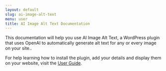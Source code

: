 ```yaml
---
layout: default
slug: ai-image-alt-text
menu: user
title: AI Image Alt Text Documentation
---
```

This documentation will help you use AI Image Alt Text, a WordPress plugin that uses OpenAI to automatically generate alt text for any or every image on your site..

For help learning how to install the plugin, add your details and display them on your website, visit the [User Guide](user).